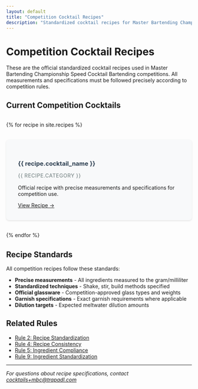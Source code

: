 ```yaml
---
layout: default
title: "Competition Cocktail Recipes"
description: "Standardized cocktail recipes for Master Bartending Championship competitions"
---
```


# Competition Cocktail Recipes

These are the official standardized cocktail recipes used in Master Bartending Championship Speed Cocktail Bartending competitions. All measurements and specifications must be followed precisely according to competition rules.

## Current Competition Cocktails

<div class="recipe-grid">
  {% for recipe in site.recipes %}
  <div class="recipe-card">
    <h3><a href="{{ recipe.url }}">{{ recipe.cocktail_name }}</a></h3>
    <p class="recipe-category">{{ recipe.category }}</p>
    <p>Official recipe with precise measurements and specifications for competition use.</p>
    <a href="{{ recipe.url }}" class="btn btn-primary">View Recipe →</a>
  </div>
  {% endfor %}
</div>

## Recipe Standards

All competition recipes follow these standards:

- **Precise measurements** - All ingredients measured to the gram/milliliter
- **Standardized techniques** - Shake, stir, build methods specified
- **Official glassware** - Competition-approved glass types and weights
- **Garnish specifications** - Exact garnish requirements where applicable
- **Dilution targets** - Expected meltwater dilution amounts

## Related Rules

- [Rule 2: Recipe Standardization](/rules/speed-cocktail-bartending/#rule-2)
- [Rule 4: Recipe Consistency](/rules/speed-cocktail-bartending/#rule-4) 
- [Rule 5: Ingredient Compliance](/rules/speed-cocktail-bartending/#rule-5)
- [Rule 9: Ingredient Standardization](/rules/speed-cocktail-bartending/#rule-9)

---

*For questions about recipe specifications, contact [cocktails+mbc@trapadl.com](mailto:cocktails+mbc@trapadl.com)*

<style>
.recipe-grid {
    display: grid;
    grid-template-columns: repeat(auto-fit, minmax(300px, 1fr));
    gap: 2rem;
    margin: 2rem 0;
}

.recipe-card {
    background: #f8f9fa;
    padding: 2rem;
    border-radius: 8px;
    box-shadow: 0 2px 4px rgba(0,0,0,0.1);
    transition: all 0.3s ease;
}

.recipe-card:hover {
    transform: translateY(-4px);
    box-shadow: 0 4px 12px rgba(0,0,0,0.15);
}

.recipe-card h3 {
    margin-bottom: 0.5rem;
    color: #2c3e50;
}

.recipe-card h3 a {
    text-decoration: none;
    color: inherit;
}

.recipe-category {
    color: #7f8c8d;
    font-size: 0.875rem;
    font-weight: 500;
    margin-bottom: 1rem;
    text-transform: uppercase;
    letter-spacing: 0.5px;
}
</style>